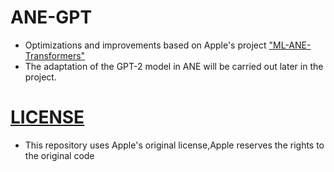 # ANE-GPT
- Optimizations and improvements based on Apple's project ["ML-ANE-Transformers"](https://github.com/Apple/ml-ane-transformers)
- The adaptation of the GPT-2 model in ANE will be carried out later in the project.
# [LICENSE](https://github.com/StarxSky/ANE-GPT/blob/main/LICENSE.md)
- This repository uses Apple's original license,Apple reserves the rights to the original code

